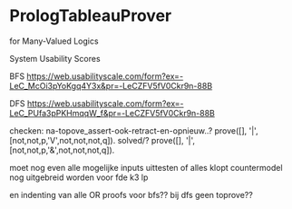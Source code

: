 # PrologTableauProver
for Many-Valued Logics


System Usability Scores

BFS
https://web.usabilityscale.com/form?ex=-LeC_McOi3pYoKgq4Y3x&pr=-LeCZFV5fV0Ckr9n-88B

DFS
https://web.usabilityscale.com/form?ex=-LeC_PUfa3pPKHmqqW_f&pr=-LeCZFV5fV0Ckr9n-88B



checken: 
na-topove_assert-ook-retract-en-opnieuw..?
prove([], '|', [not,not,p,'V',not,not,not,q]).  solved/?
prove([], '|', [not,not,p,'&',not,not,not,q]).


moet nog even alle mogelijke inputs uittesten of alles klopt
countermodel nog uitgebreid worden voor fde k3 lp  

en indenting van alle OR proofs voor bfs??
bij dfs geen toprove??
